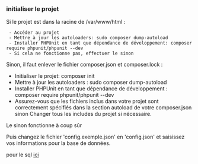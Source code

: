### initialiser le projet ###
Si le projet est dans la racine de /var/www/html :

     - Accéder au projet 
     - Mettre à jour les autoloaders: sudo composer dump-autoload
     - Installer PHPUnit en tant que dépendance de développement: composer require phpunit/phpunit --dev
     - Si cela ne fonctionne pas, effectuer le sinon

Sinon, il faut enlever le fichier composer.json et composer.lock :
  
  - Initialiser le projet: composer init
  - Mettre à jour les autoloaders : sudo composer dump-autoload
  - Installer PHPUnit en tant que dépendance de développement : composer require phpunit/phpunit --dev
  - Assurez-vous que les fichiers inclus dans votre projet sont correctement spécifiés dans la section autoload de votre composer.json sinon Changer tous les includes du projet si nécessaire.

Le sinon fonctionne à coup sûr

Puis changez le fichier 'config.exemple.json' en 'config.json' et saisissez vos informations pour la base de données.

pour le sql [ici](https://github.com/Adambizien/partiel_php_sql_NWS/blob/main/Database.sql)

